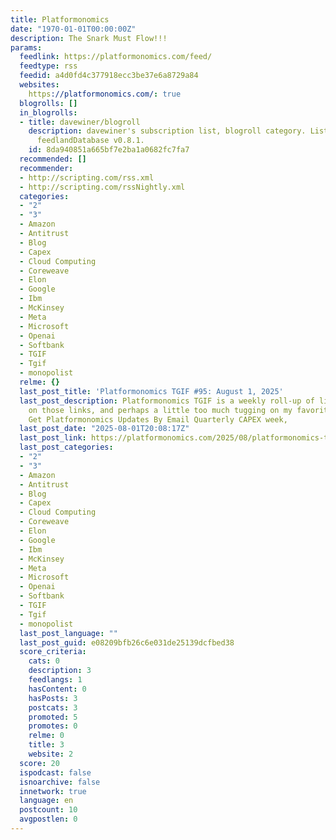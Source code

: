 ```yaml
---
title: Platformonomics
date: "1970-01-01T00:00:00Z"
description: The Snark Must Flow!!!
params:
  feedlink: https://platformonomics.com/feed/
  feedtype: rss
  feedid: a4d0fd4c377918ecc3be37e6a8729a84
  websites:
    https://platformonomics.com/: true
  blogrolls: []
  in_blogrolls:
  - title: davewiner/blogroll
    description: davewiner's subscription list, blogroll category. List created by
      feedlandDatabase v0.8.1.
    id: 8da940851a665bf7e2ba1a0682fc7fa7
  recommended: []
  recommender:
  - http://scripting.com/rss.xml
  - http://scripting.com/rssNightly.xml
  categories:
  - "2"
  - "3"
  - Amazon
  - Antitrust
  - Blog
  - Capex
  - Cloud Computing
  - Coreweave
  - Elon
  - Google
  - Ibm
  - McKinsey
  - Meta
  - Microsoft
  - Openai
  - Softbank
  - TGIF
  - Tgif
  - monopolist
  relme: {}
  last_post_title: 'Platformonomics TGIF #95: August 1, 2025'
  last_post_description: Platformonomics TGIF is a weekly roll-up of links, comments
    on those links, and perhaps a little too much tugging on my favorite threads.
    Get Platformonomics Updates By Email Quarterly CAPEX week,
  last_post_date: "2025-08-01T20:08:17Z"
  last_post_link: https://platformonomics.com/2025/08/platformonomics-tgif-95-august-1-2025/
  last_post_categories:
  - "2"
  - "3"
  - Amazon
  - Antitrust
  - Blog
  - Capex
  - Cloud Computing
  - Coreweave
  - Elon
  - Google
  - Ibm
  - McKinsey
  - Meta
  - Microsoft
  - Openai
  - Softbank
  - TGIF
  - Tgif
  - monopolist
  last_post_language: ""
  last_post_guid: e08209bfb26c6e031de25139dcfbed38
  score_criteria:
    cats: 0
    description: 3
    feedlangs: 1
    hasContent: 0
    hasPosts: 3
    postcats: 3
    promoted: 5
    promotes: 0
    relme: 0
    title: 3
    website: 2
  score: 20
  ispodcast: false
  isnoarchive: false
  innetwork: true
  language: en
  postcount: 10
  avgpostlen: 0
---
```


